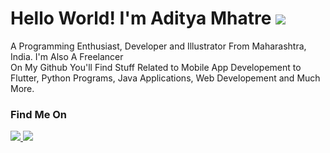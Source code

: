 # Hello World! I'm Aditya Mhatre <img src="https://img.icons8.com/doodle/48/000000/hello--v1.png"/>

<p>
A Programming Enthusiast, Developer and Illustrator From Maharashtra, India. I'm Also A Freelancer
<br>
On My Github You'll Find Stuff Related to Mobile App Developement to Flutter, Python Programs, Java Applications, Web Developement and Much More.
</p>

### Find Me On

<a href="https://www.linkedin.com/in/aditya-mhatre-9a0254ab/">
  <img src="https://img.icons8.com/doodle/48/000000/linkedin--v2.png"/>
</a>
<a href="https://twitter.com/aditya_amask">
  <img src="https://img.icons8.com/doodle/48/000000/twitter--v1.png"/>
</a>
